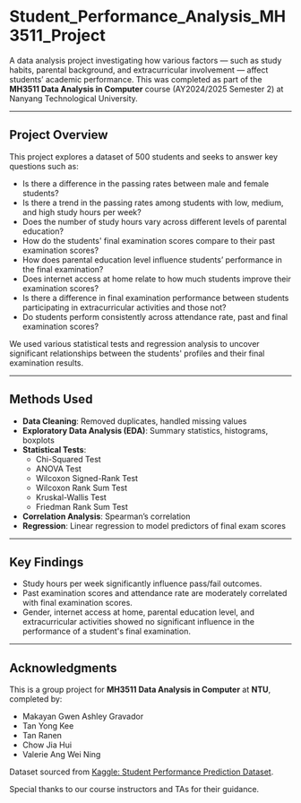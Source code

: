 # Student_Performance_Analysis_MH3511_Project

A data analysis project investigating how various factors — such as study habits, parental background, and extracurricular involvement — affect students’ academic performance. This was completed as part of the **MH3511 Data Analysis in Computer** course (AY2024/2025 Semester 2) at Nanyang Technological University.

---

## Project Overview

This project explores a dataset of 500 students and seeks to answer key questions such as:

- Is there a difference in the passing rates between male and female students?
- Is there a trend in the passing rates among students with low, medium, and high study hours per week?
- Does the number of study hours vary across different levels of parental education?
- How do the students' final examination scores compare to their past examination scores?
- How does parental education level influence students’ performance in the final examination?
- Does internet access at home relate to how much students improve their examination scores?
- Is there a difference in final examination performance between students participating in extracurricular activities and those not?
- Do students perform consistently across attendance rate, past and final examination scores?

We used various statistical tests and regression analysis to uncover significant relationships between the students' profiles and their final examination results.

---

## Methods Used

- **Data Cleaning**: Removed duplicates, handled missing values
- **Exploratory Data Analysis (EDA)**: Summary statistics, histograms, boxplots
- **Statistical Tests**:
  - Chi-Squared Test
  - ANOVA Test
  - Wilcoxon Signed-Rank Test
  - Wilcoxon Rank Sum Test
  - Kruskal-Wallis Test
  - Friedman Rank Sum Test
- **Correlation Analysis**: Spearman’s correlation
- **Regression**: Linear regression to model predictors of final exam scores

---

## Key Findings

- Study hours per week significantly influence pass/fail outcomes.
- Past examination scores and attendance rate are moderately correlated with final examination scores.
- Gender, internet access at home, parental education level, and extracurricular activities showed no significant influence in the performance of a student's final examination.

---

## Acknowledgments

This is a group project for **MH3511 Data Analysis in Computer** at **NTU**, completed by:

- Makayan Gwen Ashley Gravador  
- Tan Yong Kee  
- Tan Ranen  
- Chow Jia Hui  
- Valerie Ang Wei Ning

Dataset sourced from [Kaggle: Student Performance Prediction Dataset](https://www.kaggle.com/datasets/amrmaree/student-performance-prediction).

Special thanks to our course instructors and TAs for their guidance.
